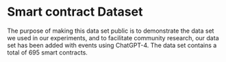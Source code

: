 # Smart contract Dataset
The purpose of making this data set public is to demonstrate the data set we used in our experiments, and to facilitate community research, our data set has been added with events using ChatGPT-4. The data set contains a total of 695 smart contracts.